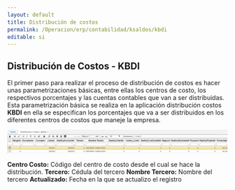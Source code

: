 ```yaml
---
layout: default
title: Distribución de costos
permalink: /Operacion/erp/contabilidad/ksaldos/kbdi
editable: si
---
```


## Distribución de Costos - KBDI

El primer paso para realizar el proceso de distribución de costos es hacer unas parametrizaciones básicas, entre ellas los centros de costo, los respectivos porcentajes y las cuentas contables que van a ser distribuidas. Esta parametrización básica se realiza en la aplicación distribución costos **KBDI** en ella se especifican los porcentajes que va a ser distribuidos en los diferentes centros de costos que maneje la empresa.

![](kbdi.png)


**Centro Costo:** Código del centro de costo desde el cual se hace la distribución.
**Tercero:** Cédula del tercero
**Nombre Tercero:** Nombre del tercero
**Actualizado:** Fecha en la que se actualizo el registro



